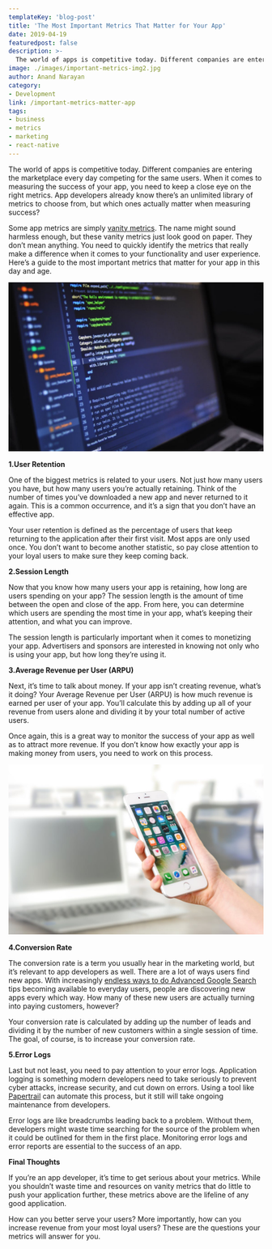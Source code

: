 ```yaml
---
templateKey: 'blog-post'
title: 'The Most Important Metrics That Matter for Your App'
date: 2019-04-19
featuredpost: false
description: >-
  The world of apps is competitive today. Different companies are entering the marketplace every day competing for the same users. When it comes to measuring the success of your app, you need to keep a close eye on the right
image: ./images/important-metrics-img2.jpg
author: Anand Narayan
category:
- Development
link: /important-metrics-matter-app
tags:
- business
- metrics
- marketing
- react-native
---
```

The world of apps is competitive today. Different companies are entering the marketplace every day competing for the same users. When it comes to measuring the success of your app, you need to keep a close eye on the right metrics. App developers already know there’s an unlimited library of metrics to choose from, but which ones actually matter when measuring success?

Some app metrics are simply [vanity metrics](https://www.tableau.com/learn/articles/vanity-metrics). The name might sound harmless enough, but these vanity metrics just look good on paper. They don’t mean anything. You need to quickly identify the metrics that really make a difference when it comes to your functionality and user experience. Here’s a guide to the most important metrics that matter for your app in this day and age.

![image](./images/important-metrics-img2.jpg)

__1.User Retention__

One of the biggest metrics is related to your users. Not just how many users you have, but how many users you’re actually retaining. Think of the number of times you’ve downloaded a new app and never returned to it again. This is a common occurrence, and it’s a sign that you don’t have an effective app.

Your user retention is defined as the percentage of users that keep returning to the application after their first visit. Most apps are only used once. You don’t want to become another statistic, so pay close attention to your loyal users to make sure they keep coming back.

__2.Session Length__

Now that you know how many users your app is retaining, how long are users spending on your app? The session length is the amount of time between the open and close of the app. From here, you can determine which users are spending the most time in your app, what’s keeping their attention, and what you can improve.

The session length is particularly important when it comes to monetizing your app. Advertisers and sponsors are interested in knowing not only who is using your app, but how long they’re using it.

__3.Average Revenue per User (ARPU)__

Next, it’s time to talk about money. If your app isn’t creating revenue, what’s it doing? Your Average Revenue per User (ARPU) is how much revenue is earned per user of your app. You’ll calculate this by adding up all of your revenue from users alone and dividing it by your total number of active users.

Once again, this is a great way to monitor the success of your app as well as to attract more revenue. If you don’t know how exactly your app is making money from users, you need to work on this process.

![image](./images/important-metrics-img1.jpg)

__4.Conversion Rate__

The conversion rate is a term you usually hear in the marketing world, but it’s relevant to app developers as well. There are a lot of ways users find new apps. With increasingly [endless ways to do Advanced Google Search](https://coforge.com/advanced-google-search-tips/) tips becoming available to everyday users, people are discovering new apps every which way. How many of these new users are actually turning into paying customers, however?

Your conversion rate is calculated by adding up the number of leads and dividing it by the number of new customers within a single session of time. The goal, of course, is to increase your conversion rate.

__5.Error Logs__

Last but not least, you need to pay attention to your error logs. Application logging is something modern developers need to take seriously to prevent cyber attacks, increase security, and cut down on errors. Using a tool like [Papertrail](https://papertrailapp.com/) can automate this process, but it still will take ongoing maintenance from developers.

Error logs are like breadcrumbs leading back to a problem. Without them, developers might waste time searching for the source of the problem when it could be outlined for them in the first place. Monitoring error logs and error reports are essential to the success of an app.

__Final Thoughts__

If you’re an app developer, it’s time to get serious about your metrics. While you shouldn’t waste time and resources on vanity metrics that do little to push your application further, these metrics above are the lifeline of any good application.

How can you better serve your users? More importantly, how can you increase revenue from your most loyal users? These are the questions your metrics will answer for you.
